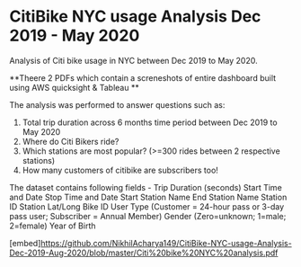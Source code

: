 # CitiBike NYC usage Analysis Dec 2019 - May 2020
Analysis of Citi bike usage in NYC between Dec 2019 to May 2020. 

**Theere 2 PDFs which contain a screneshots of entire dashboard built using AWS quicksight & Tableau **

The analysis was performed to answer questions such as:
1. Total trip duration across 6 months time period between Dec 2019 to May 2020
2. Where do Citi Bikers ride? 
3. Which stations are most popular? (>=300 rides between 2 respective stations)
4. How many customers of citibike are subscribers too! 

The dataset contains following fields - 
Trip Duration (seconds)
Start Time and Date
Stop Time and Date
Start Station Name
End Station Name
Station ID
Station Lat/Long
Bike ID
User Type (Customer = 24-hour pass or 3-day pass user; Subscriber = Annual Member)
Gender (Zero=unknown; 1=male; 2=female)
Year of Birth

[embed]https://github.com/NikhilAcharya149/CitiBike-NYC-usage-Analysis-Dec-2019-Aug-2020/blob/master/Citi%20bike%20NYC%20analysis.pdf
